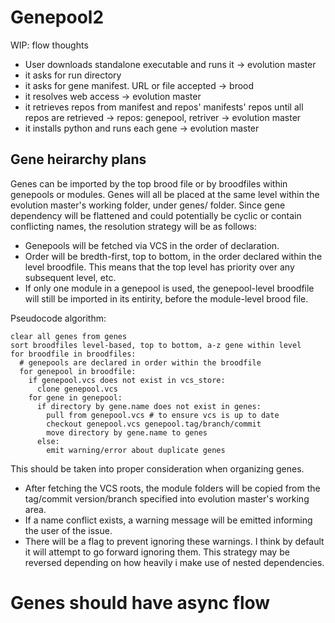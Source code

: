 # Genepool2

WIP: flow thoughts

* User downloads standalone executable and runs it -> evolution master
* it asks for run directory
* it asks for gene manifest. URL or file accepted -> brood
* it resolves web access -> evolution master
* it retrieves repos from manifest and repos' manifests' repos until all repos are retrieved -> repos: genepool, retriver -> evolution master
* it installs python and runs each gene -> evolution master


## Gene heirarchy plans

Genes can be imported by the top brood file or by broodfiles within genepools or modules.
Genes will all be placed at the same level within the evolution master's working folder, under genes/ folder.
Since gene dependency will be flattened and could potentially be cyclic or contain conflicting names, the resolution strategy will be as follows:

* Genepools will be fetched via VCS in the order of declaration.
* Order will be bredth-first, top to bottom, in the order declared within the level broodfile. This means that the top level has priority over any subsequent level, etc.
* If only one module in a genepool is used, the genepool-level broodfile will still be imported in its entirity, before the module-level brood file.

Pseudocode algorithm:
```
clear all genes from genes
sort broodfiles level-based, top to bottom, a-z gene within level
for broodfile in broodfiles:
  # genepools are declared in order within the broodfile
  for genepool in broodfile:
    if genepool.vcs does not exist in vcs_store:
      clone genepool.vcs
    for gene in genepool:
      if directory by gene.name does not exist in genes:
        pull from genepool.vcs # to ensure vcs is up to date
        checkout genepool.vcs genepool.tag/branch/commit
        move directory by gene.name to genes
      else:
        emit warning/error about duplicate genes
```
This should be taken into proper consideration when organizing genes.
* After fetching the VCS roots, the module folders will be copied from the tag/commit version/branch specified into evolution master's working area.
* If a name conflict exists, a warning message will be emitted informing the user of the issue.
* There will be a flag to prevent ignoring these warnings.
I think by default it will attempt to go forward ignoring them.
This strategy may be reversed depending on how heavily i make use of nested dependencies.


# Genes should have async flow
